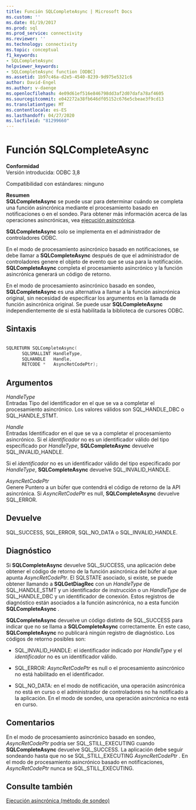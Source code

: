 ```yaml
---
title: Función SQLCompleteAsync | Microsoft Docs
ms.custom: ''
ms.date: 01/19/2017
ms.prod: sql
ms.prod_service: connectivity
ms.reviewer: ''
ms.technology: connectivity
ms.topic: conceptual
f1_keywords:
- SQLCompleteAsync
helpviewer_keywords:
- SQLCompleteAsync function [ODBC]
ms.assetid: 1b97c46a-d2e5-4540-8239-9d975e5321c6
author: David-Engel
ms.author: v-daenge
ms.openlocfilehash: 4e09d61ef516e846798dd3af2d07dafa78af4605
ms.sourcegitcommit: e042272a38fb646df05152c676e5cbeae3f9cd13
ms.translationtype: MT
ms.contentlocale: es-ES
ms.lasthandoff: 04/27/2020
ms.locfileid: "81299660"
---
```

# <a name="sqlcompleteasync-function"></a>Función SQLCompleteAsync
**Conformidad**  
 Versión introducida: ODBC 3,8  
  
 Compatibilidad con estándares: ninguno  
  
 **Resumen**  
 **SQLCompleteAsync** se puede usar para determinar cuándo se completa una función asincrónica mediante el procesamiento basado en notificaciones o en el sondeo. Para obtener más información acerca de las operaciones asincrónicas, vea [ejecución asincrónica](../../../odbc/reference/develop-app/asynchronous-execution.md).  
  
 **SQLCompleteAsync** solo se implementa en el administrador de controladores ODBC.  
  
 En el modo de procesamiento asincrónico basado en notificaciones, se debe llamar a **SQLCompleteAsync** después de que el administrador de controladores genere el objeto de evento que se usa para la notificación. **SQLCompleteAsync** completa el procesamiento asincrónico y la función asincrónica generará un código de retorno.  
  
 En el modo de procesamiento asincrónico basado en sondeo, **SQLCompleteAsync** es una alternativa a llamar a la función asincrónica original, sin necesidad de especificar los argumentos en la llamada de función asincrónica original. Se puede usar **SQLCompleteAsync** independientemente de si está habilitada la biblioteca de cursores ODBC.  
  
## <a name="syntax"></a>Sintaxis  
  
```cpp  
  
SQLRETURN SQLCompleteAsync(  
      SQLSMALLINT HandleType,  
      SQLHANDLE   Handle,  
      RETCODE *   AsyncRetCodePtr);  
```  
  
## <a name="arguments"></a>Argumentos  
 *HandleType*  
 Entradas Tipo del identificador en el que se va a completar el procesamiento asincrónico. Los valores válidos son SQL_HANDLE_DBC o SQL_HANDLE_STMT.  
  
 *Handle*  
 Entradas Identificador en el que se va a completar el procesamiento asincrónico. Si el *identificador* no es un identificador válido del tipo especificado por *HandleType*, **SQLCompleteAsync** devuelve SQL_INVALID_HANDLE.  
  
 Si el *identificador* no es un identificador válido del tipo especificado por *HandleType*, **SQLCompleteAsync** devuelve SQL_INVALID_HANDLE.  
  
 *AsyncRetCodePtr*  
 Genere Puntero a un búfer que contendrá el código de retorno de la API asincrónica. Si *AsyncRetCodePtr* es null, **SQLCompleteAsync** devuelve SQL_ERROR.  
  
## <a name="returns"></a>Devuelve  
 SQL_SUCCESS, SQL_ERROR, SQL_NO_DATA o SQL_INVALID_HANDLE.  
  
## <a name="diagnostics"></a>Diagnóstico  
 Si **SQLCompleteAsync** devuelve SQL_SUCCESS, una aplicación debe obtener el código de retorno de la función asincrónica del búfer al que apunta *AsyncRetCodePtr*. El SQLSTATE asociado, si existe, se puede obtener llamando a **SQLGetDiagRec** con un *HandleType* de SQL_HANDLE_STMT y un identificador de instrucción o un *HandleType* de SQL_HANDLE_DBC y un identificador de conexión. Estos registros de diagnóstico están asociados a la función asincrónica, no a esta función **SQLCompleteAsync** .  
  
 **SQLCompleteAsync** devuelve un código distinto de SQL_SUCCESS para indicar que no se llama a **SQLCompleteAsync** correctamente. En este caso, **SQLCompleteAsync** no publicará ningún registro de diagnóstico. Los códigos de retorno posibles son:  
  
-   SQL_INVALID_HANDLE: el identificador indicado por *HandleType* y el *identificador* no es un identificador válido.  
  
-   SQL_ERROR: *AsyncRetCodePtr* es null o el procesamiento asincrónico no está habilitado en el identificador.  
  
-   SQL_NO_DATA: en el modo de notificación, una operación asincrónica no está en curso o el administrador de controladores no ha notificado a la aplicación. En el modo de sondeo, una operación asincrónica no está en curso.  
  
## <a name="comments"></a>Comentarios  
 En el modo de procesamiento asincrónico basado en sondeo, *AsyncRetCodePtr* podría ser SQL_STILL_EXECUTING cuando **SQLCompleteAsync** devuelve SQL_SUCCESS. La aplicación debe seguir sondeando hasta que no se SQL_STILL_EXECUTING *AsyncRetCodePtr* . En el modo de procesamiento asincrónico basado en notificaciones, *AsyncRetCodePtr* nunca se SQL_STILL_EXECUTING.  
  
## <a name="see-also"></a>Consulte también  
 [Ejecución asincrónica (método de sondeo)](../../../odbc/reference/develop-app/asynchronous-execution-polling-method.md)
